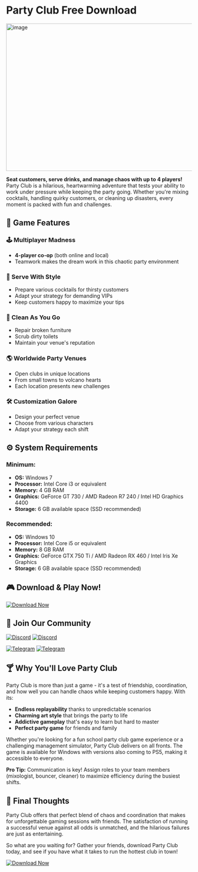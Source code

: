 # Party Club Free Download

<img width="698" height="400" alt="image" src="https://github.com/user-attachments/assets/fae466ca-0f3f-4535-9903-967145b8fa9e" />

**Seat customers, serve drinks, and manage chaos with up to 4 players!** Party Club is a hilarious, heartwarming adventure that tests your ability to work under pressure while keeping the party going. Whether you're mixing cocktails, handling quirky customers, or cleaning up disasters, every moment is packed with fun and challenges.

## 🎉 Game Features

### 🕹️ Multiplayer Madness
- **4-player co-op** (both online and local)
- Teamwork makes the dream work in this chaotic party environment

### 🍹 Serve With Style
- Prepare various cocktails for thirsty customers
- Adapt your strategy for demanding VIPs
- Keep customers happy to maximize your tips

### 🧹 Clean As You Go
- Repair broken furniture
- Scrub dirty toilets
- Maintain your venue's reputation

### 🌎 Worldwide Party Venues
- Open clubs in unique locations
- From small towns to volcano hearts
- Each location presents new challenges

### 🛠️ Customization Galore
- Design your perfect venue
- Choose from various characters
- Adapt your strategy each shift

## ⚙️ System Requirements

### Minimum:
- **OS:** Windows 7
- **Processor:** Intel Core i3 or equivalent
- **Memory:** 4 GB RAM
- **Graphics:** GeForce GT 730 / AMD Radeon R7 240 / Intel HD Graphics 4400
- **Storage:** 6 GB available space (SSD recommended)

### Recommended:
- **OS:** Windows 10
- **Processor:** Intel Core i5 or equivalent
- **Memory:** 8 GB RAM
- **Graphics:** GeForce GTX 750 Ti / AMD Radeon RX 460 / Intel Iris Xe Graphics
- **Storage:** 6 GB available space (SSD recommended)

## 🎮 Download & Play Now!

[![Download Now](https://img.shields.io/badge/Download-Party_Club-FF69B4?style=for-the-badge&logo=gamejolt)](https://pinkrepack.com/apps/party-club)

## 💬 Join Our Community

[![Discord](https://img.shields.io/badge/Discord_Server_1-Join-5865F2?style=for-the-badge&logo=discord)](https://discord.com/invite/t4kmCEQP2x)
[![Discord](https://img.shields.io/badge/Discord_Server_2-Join-5865F2?style=for-the-badge&logo=discord)](https://discord.gg/dfRHMNZbQc)

[![Telegram](https://img.shields.io/badge/Telegram_Channel_1-Join-26A5E4?style=for-the-badge&logo=telegram)](https://t.me/pinkrepack)
[![Telegram](https://img.shields.io/badge/Telegram_Channel_2-Join-26A5E4?style=for-the-badge&logo=telegram)](https://t.me/hdmediafile)

## 🍸 Why You'll Love Party Club

Party Club is more than just a game - it's a test of friendship, coordination, and how well you can handle chaos while keeping customers happy. With its:

- **Endless replayability** thanks to unpredictable scenarios
- **Charming art style** that brings the party to life
- **Addictive gameplay** that's easy to learn but hard to master
- **Perfect party game** for friends and family

Whether you're looking for a fun school party club game experience or a challenging management simulator, Party Club delivers on all fronts. The game is available for Windows with versions also coming to PS5, making it accessible to everyone.

**Pro Tip:** Communication is key! Assign roles to your team members (mixologist, bouncer, cleaner) to maximize efficiency during the busiest shifts.

## 🎊 Final Thoughts

Party Club offers that perfect blend of chaos and coordination that makes for unforgettable gaming sessions with friends. The satisfaction of running a successful venue against all odds is unmatched, and the hilarious failures are just as entertaining.

So what are you waiting for? Gather your friends, download Party Club today, and see if you have what it takes to run the hottest club in town!

[![Download Now](https://img.shields.io/badge/LAST_CHANCE_DOWNLOAD-Party_Club-FF1493?style=for-the-badge&logo=gamejolt)](https://pinkrepack.com/apps/party-club)

